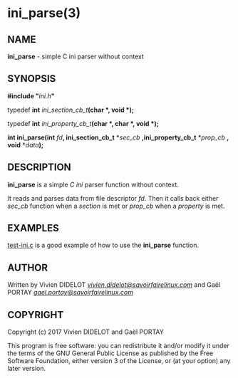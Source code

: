 # ini_parse(3)

## NAME

**ini_parse** - simple C ini parser without context

## SYNOPSIS

**#include "**_ini.h_**"**

typedef **int** _ini\_section\_cb\_t_**(char \*, void \*);**

typedef **int** _ini\_property\_cb\_t_**(char \*, char \*, void \*);**

**int ini_parse(int** _fd_**, ini_section_cb_t** \*_sec\_cb_
**,ini_property_cb_t** \*_prop\_cb_ **, void** \*_data_**);**

## DESCRIPTION

**ini_parse** is a simple *C* *ini* parser function without context.

It reads and parses data from file descriptor _fd_. Then it calls back either
_sec\_cb_ function when a _section_ is met or _prop\_cb_ when a _property_ is
met.

## EXAMPLES

[test-ini.c](test-ini.c) is a good example of how to use the **ini_parse**
function.

## AUTHOR

Written by Vivien DIDELOT *vivien.didelot@savoirfairelinux.com* and
Gaël PORTAY *gael.portay@savoirfairelinux.com*

## COPYRIGHT

Copyright (c) 2017 Vivien DIDELOT and Gaël PORTAY

This program is free software: you can redistribute it and/or modify it under
the terms of the GNU General Public License as published by the Free Software
Foundation, either version 3 of the License, or (at your option) any later
version.
